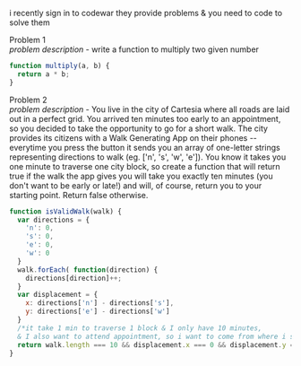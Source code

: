 i recently sign in to codewar
they provide problems & you need to code to solve them

Problem 1 <br> 
*problem description* - write a function to multiply two given number
```javascript
function multiply(a, b) {
  return a * b;
}
```

Problem 2 <br> 
*problem description* - You live in the city of Cartesia where all roads are laid out in a perfect grid. You arrived ten minutes too early to an appointment, so you decided to take the opportunity to go for a short walk. The city provides its citizens with a Walk Generating App on their phones -- everytime you press the button it sends you an array of one-letter strings representing directions to walk (eg. ['n', 's', 'w', 'e']). You know it takes you one minute to traverse one city block, so create a function that will return true if the walk the app gives you will take you exactly ten minutes (you don't want to be early or late!) and will, of course, return you to your starting point. Return false otherwise.


```javascript
function isValidWalk(walk) {
  var directions = {
    'n': 0,
    's': 0,
    'e': 0,
    'w': 0
  }
  walk.forEach( function(direction) {
    directions[direction]++;
  }
  var displacement = {
    x: directions['n'] - directions['s'],
    y: directions['e'] - directions['w']
  }
  /*it take 1 min to traverse 1 block & I only have 10 minutes, 
  & I also want to attend appointment, so i want to come from where i start.*/
  return walk.length === 10 && displacement.x === 0 && displacement.y === 0;
}
```

